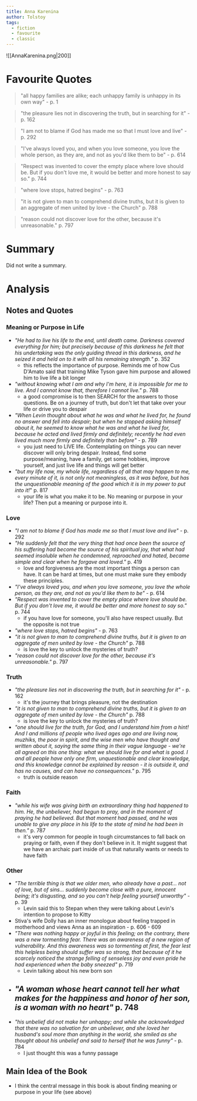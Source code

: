 ```yaml
---
title: Anna Karenina
author: Tolstoy
tags:
  - fiction
  - favourite
  - classic
---
```

![[AnnaKarenina.png|200]]
# Favourite Quotes
> "all happy families are alike; each unhappy family is unhappy in its own way" - p. 1

> "the pleasure lies not in discovering the truth, but in searching for it" - p. 162

> "I am not to blame if God has made me so that I must love and live" - p. 292

> "I've always loved you, and when you love someone, you love the whole person, as they are, and not as you'd like them to be" - p. 614

> "Respect was invented to cover the empty place where love should be. But if you don't love me, it would be better and more honest to say so." p. 744

> "where love stops, hatred begins" - p. 763

> "it is not given to man to comprehend divine truths, but it is given to an aggregate of men united by love - the Church" p. 788

> "reason could not discover love for the other, because it's unreasonable." p. 797

# Summary
Did not write a summary.

# Analysis
## Notes and Quotes
### Meaning or Purpose in Life
- *"He had to live his life to the end, until death came. Darkness covered everything for him; but precisely because of this darkness he felt that his undertaking was the only guiding thread in this darkness, and he seized it and held on to it with all his remaining strength."* p. 352
	- this reflects the importance of purpose. Reminds me of how Cus D'Amato said that training Mike Tyson gave him purpose and allowed him to live life a bit longer
- *"without knowing what I am and why I'm here, it is impossible for me to live. And I cannot know that, therefore I cannot live."* p. 788
	- a good compromise is to then SEARCH for the answers to those questions. Be on a journey of truth, but don't let that take over your life or drive you to despair
- *"When Levin thought about what he was and what he lived for, he found no answer and fell into despair; but when he stopped asking himself about it, he seemed to know what he was and what he lived for, because he acted and lived firmly and definitely; recently he had even lived much more firmly and definitely than before"* - p. 789
	- you just need to LIVE life. Contemplating on things you can never discover will only bring despair. Instead, find some purpose/meaning, have a family, get some hobbies, improve yourself, and just live life and things will get better
- *"but my life now, my whole life, regardless of all that may happen to me, every minute of it, is not only not meaningless, as it was before, but has the unquestionable meaning of the good which it is in my power to put into it!*" p. 817
	- your life is what you make it to be. No meaning or purpose in your life? Then put a meaning or purpose into it.

### Love
- *"I am not to blame if God has made me so that I must love and live"* - p. 292
- *"He suddenly felt that the very thing that had once been the source of his suffering had become the source of his spiritual joy, that what had seemed insoluble when he condemned, reproached and hated, became simple and clear when he forgave and loved."* p. 419
	- love and forgiveness are the most important things a person can have. It can be hard at times, but one must make sure they embody these principles.
- *"I've always loved you, and when you love someone, you love the whole person, as they are, and not as you'd like them to be"* - p. 614
- *"Respect was invented to cover the empty place where love should be. But if you don't love me, it would be better and more honest to say so."* p. 744
	- if you have love for someone, you'll also have respect usually. But the opposite is not true
- *"where love stops, hatred begins"* - p. 763
- *"it is not given to man to comprehend divine truths, but it is given to an aggregate of men united by love - the Church"* p. 788
	- is love the key to unlock the mysteries of truth?
- *"reason could not discover love for the other, because it's unreasonable."* p. 797

### Truth
- *"the pleasure lies not in discovering the truth, but in searching for it"* - p. 162
	- it's the journey that brings pleasure, not the destination
- *"it is not given to man to comprehend divine truths, but it is given to an aggregate of men united by love - the Church"* p. 788
	- is love the key to unlock the mysteries of truth?
- *"one should live for the truth, for God, and I understand him from a hint! And I and millions of people who lived ages ago and are living now, muzhiks, the poor in spirit, and the wise men who have thought and written about it, saying the same thing in their vague language - we're all agreed on this one thing: what we should live for and what is good. I and all people have only one firm, unquestionable and clear knowledge, and this knowledge cannot be explained by reason - it is outside it, and has no causes, and can have no consequences."* p. 795
	- truth is outside reason

### Faith
- *"while his wife was giving birth an extraordinary thing had happened to him. He, the unbeliever, had begun to pray, and in the moment of praying he had believed. But that moment had passed, and he was unable to give any place in his life to the state of mind he had been in then."* p. 787
	- it's very common for people in tough circumstances to fall back on praying or faith, even if they don't believe in it. It might suggest that we have an archaic part inside of us that naturally wants or needs to have faith

### Other
- *"The terrible thing is that we older men, who already have a past... not of love, but of sins... suddenly become close with a pure, innocent being; it's disgusting, and so you can't help feeling yourself unworthy"* - p. 39
	- Levin said this to Stepan when they were talking about Levin's intention to propose to Kitty
- Stiva's wife Dolly has an inner monologue about feeling trapped in motherhood and views Anna as an inspiration - p. 606 - 609
- *"There was nothing happy or joyful in this feeling; on the contrary, there was a new tormenting fear. There was an awareness of a new region of vulnerability. And this awareness was so tormenting at first, the fear lest this helpless being should suffer was so strong, that because of it he scarcely noticed the strange felling of senseless joy and even pride he had experienced when the baby sneezed"* p. 719
	- Levin talking about his new born son
- *"A woman whose heart cannot tell her what makes for the happiness and honor of her son, is a woman with no heart"* p. 748
	- 
- *"his unbelief did not make her unhappy; and while she acknowledged that there was no salvation for an unbeliever, and she loved her husband's soul more than anything in the world, she smiled as she thought about his unbelief and said to herself that he was funny"* - p. 784
	- I just thought this was a funny passage



## Main Idea of the Book
- I think the central message in this book is about finding meaning or purpose in your life (see above)


